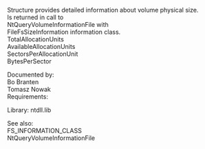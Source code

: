 Structure provides detailed information about volume physical size. \
Is returned in call to \
NtQueryVolumeInformationFile with \
FileFsSizeInformation information class. \
TotalAllocationUnits \
AvailableAllocationUnits \
SectorsPerAllocationUnit \
BytesPerSector

Documented by: \
Bo Branten \
Tomasz Nowak \
Requirements:

Library: ntdll.lib

See also: \
FS\_INFORMATION\_CLASS \
NtQueryVolumeInformationFile
